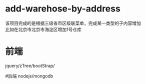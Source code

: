 # add-warehose-by-address
该项目完成的是根据三级省市区级联菜单，完成某一类型的子内容增加    
比如在北京市北京市海淀区增加1号仓库

# 前端
jquery/zTree/bootStrap/

#后端
nodejs/mongodb
